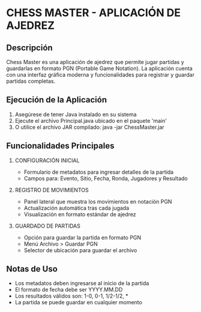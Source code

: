 CHESS MASTER - APLICACIÓN DE AJEDREZ
===================================

Descripción
-----------
Chess Master es una aplicación de ajedrez que permite jugar partidas y guardarlas en formato PGN (Portable Game Notation). La aplicación cuenta con una interfaz gráfica moderna y funcionalidades para registrar y guardar partidas completas.

Ejecución de la Aplicación
-------------------------
1. Asegúrese de tener Java instalado en su sistema
2. Ejecute el archivo Principal.java ubicado en el paquete 'main'
3. O utilice el archivo JAR compilado:
   java -jar ChessMaster.jar

Funcionalidades Principales
--------------------------
1. CONFIGURACIÓN INICIAL
   - Formulario de metadatos para ingresar detalles de la partida
   - Campos para: Evento, Sitio, Fecha, Ronda, Jugadores y Resultado

2. REGISTRO DE MOVIMIENTOS
   - Panel lateral que muestra los movimientos en notación PGN
   - Actualización automática tras cada jugada
   - Visualización en formato estándar de ajedrez

3. GUARDADO DE PARTIDAS
   - Opción para guardar la partida en formato PGN
   - Menú Archivo > Guardar PGN
   - Selector de ubicación para guardar el archivo

Notas de Uso
------------
- Los metadatos deben ingresarse al inicio de la partida
- El formato de fecha debe ser YYYY.MM.DD
- Los resultados válidos son: 1-0, 0-1, 1/2-1/2, *
- La partida se puede guardar en cualquier momento
